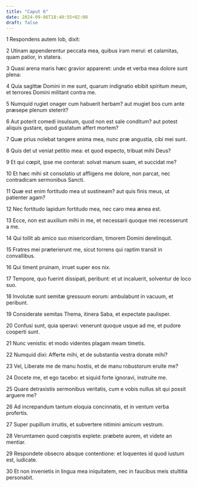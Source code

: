 ```yaml
---
title: "Caput 6"
date: 2024-09-06T18:40:55+02:00
draft: false
---
```




1 Respondens autem Iob, dixit:

2 Utinam appenderentur peccata mea, quibus iram merui: et calamitas, quam patior, in statera.

3 Quasi arena maris hæc gravior appareret: unde et verba mea dolore sunt plena:

4 Quia sagittæ Domini in me sunt, quarum indignatio ebibit spiritum meum, et terrores Domini militant contra me.

5 Numquid rugiet onager cum habuerit herbam? aut mugiet bos cum ante præsepe plenum steterit?

6 Aut poterit comedi insulsum, quod non est sale conditum? aut potest aliquis gustare, quod gustatum affert mortem?

7 Quæ prius nolebat tangere anima mea, nunc præ angustia, cibi mei sunt.

8 Quis det ut veniat petitio mea: et quod expecto, tribuat mihi Deus?

9 Et qui cœpit, ipse me conterat: solvat manum suam, et succidat me?

10 Et hæc mihi sit consolatio ut affligens me dolore, non parcat, nec contradicam sermonibus Sancti.

11 Quæ est enim fortitudo mea ut sustineam? aut quis finis meus, ut patienter agam?

12 Nec fortitudo lapidum fortitudo mea, nec caro mea ænea est.

13 Ecce, non est auxilium mihi in me, et necessarii quoque mei recesserunt a me.

14 Qui tollit ab amico suo misericordiam, timorem Domini derelinquit.

15 Fratres mei præterierunt me, sicut torrens qui raptim transit in convallibus.

16 Qui timent pruinam, irruet super eos nix.

17 Tempore, quo fuerint dissipati, peribunt: et ut incaluerit, solventur de loco suo.

18 Involutæ sunt semitæ gressuum eorum: ambulabunt in vacuum, et peribunt.

19 Considerate semitas Thema, itinera Saba, et expectate paulisper.

20 Confusi sunt, quia speravi: venerunt quoque usque ad me, et pudore cooperti sunt.

21 Nunc venistis: et modo videntes plagam meam timetis.

22 Numquid dixi: Afferte mihi, et de substantia vestra donate mihi?

23 Vel, Liberate me de manu hostis, et de manu robustorum eruite me?

24 Docete me, et ego tacebo: et siquid forte ignoravi, instruite me.

25 Quare detraxistis sermonibus veritatis, cum e vobis nullus sit qui possit arguere me?

26 Ad increpandum tantum eloquia concinnatis, et in ventum verba profertis.

27 Super pupillum irruitis, et subvertere nitimini amicum vestrum.

28 Verumtamen quod cœpistis explete: præbete aurem, et videte an mentiar.

29 Respondete obsecro absque contentione: et loquentes id quod iustum est, iudicate.

30 Et non invenietis in lingua mea iniquitatem, nec in faucibus meis stultitia personabit.

